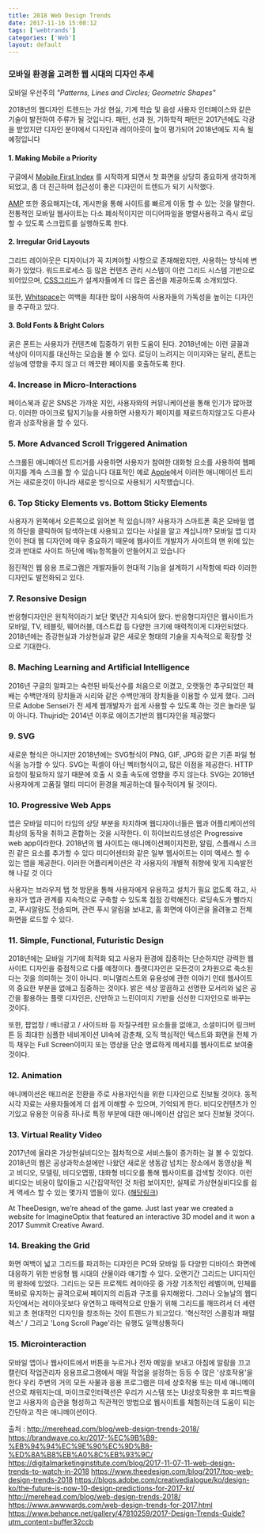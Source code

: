 ```yaml
---
title: 2018 Web Design Trends
date: 2017-11-16 15:08:12
tags: ['webtrands']
categories: ['Web']
layout: default 
---
```

### 모바일 환경을 고려한 웹 시대의 디자인 추세

모바일 우선주의
*"Patterns, Lines and Circles; Geometric Shapes"*

2018년의 웹디자인 트렌드는 가상 현실, 기계 학습 및 음성 사용자 인터페이스와 같은 기술이 발전하여 주류가 될 것입니다. 패턴, 선과 원, 기하학적 패턴은 2017년에도 각광을 받았지만 디자인 분야에서 디자인과 레이아웃이 높이 평가되어 2018년에도 지속 될 예정입니다



#### 1. Making Mobile a Priority
구글에서 [Mobile First Index](https://searchengineland.com/faq-google-mobile-first-index-262751) 를 시작하게 되면서 첫 화면을 상당히 중요하게 생각하게 되었고, 좀 더 친근하며 접근성이 좋은 디자인이 트렌드가 되기 시작했다.

[AMP](https://seo-hacker.com/accelerated-mobile-pages-amp-important-implement/) 또한 중요해지는데, 게시판을 통해 사이트를 빠르게 이동 할 수 있는 것을 말한다.
전통적인 모바일 웹사이트는 다소 폐쇠적이지만 미디어파일을 병렬사용하고 즉시 로딩할 수 있도록 스크립트를 실행하도록 한다.


#### 2. Irregular Grid Layouts
그리드 레이아웃은 디자이너가 꼭 지켜야할 사항으로 존재해왔지만, 사용하는 방식에 변화가 있었다.
워드프로세스 등 많은 컨텐츠 관리 시스템이 이런 그리드 시스템 기반으로 되어있으며, [CSS그리드](https://css-tricks.com/snippets/css/complete-guide-grid/)가 설계자들에게 더 많은 옵션을 제공하도록 소개되었다.

또한, [Whitspace](http://blog.teamtreehouse.com/white-space-in-web-design-what-it-is-and-why-you-should-use-it)는 여백을 최대한 많이 사용하여 사용자들의 가독성을 높이는 디자인을 추구하고 있다.


#### 3. Bold Fonts & Bright Colors
굵은 폰트는 사용자가 컨텐츠에 집중하기 위한 도움이 된다. 2018년에는 이런 글꼴과 색상이 이미지를 대신하는 모습을 볼 수 있다.
로딩이 느려지는 이미지와는 달리, 폰트는 성능에 영향을 주지 않고 더 깨끗한 페이지를 호출하도록 한다.


### 4. Increase in Micro-Interactions
페이스북과 같은 SNS은 가까운 지인, 사용자와의 커뮤니케이션을 통해 인기가 많아졌다.
이러한 마이크로 탐지기능을 사용하면 사용자가 페이지를 재로드하지않고도 다른사람과 상호작용을 할 수 있다.


### 5. More Advanced Scroll Triggered Animation
스크롤된 애니메이션 트리거를 사용하면 사용자가 참여한 대화형 요소를 사용하여 웹페이지를 계속 스크롤 할 수 있습니다
대표적인 예로 [Apple](https://www.apple.com/mac-pro/)에서 이러한 애니메이션 트리거는 새로운것이 아니라 새로운 방식으로 사용되기 시작했습니다.


### 6. Top Sticky Elements vs. Bottom Sticky Elements
사용자가 왼쪽에서 오른쪽으로 읽어본 적 있습니까? 사용자가 스마트폰 혹은 모바일 앱의 하단을 클릭하여 탐색하는데 사용되고 있다는 사실을 알고 계십니까?
모바일 앱 디자인이 현대 웹 디자인에 매우 중요하기 때문에 웹사이트 개발자가 사이트의 맨 위에 있는 것과 반대로 사이트 하단에 메뉴항목들이 만들어지고 있습니다

점진적인 웹 응용 프로그램은 개발자들이 현대적 기능을 설계하기 시작함에 따라 이러한 디자인도 발전화되고 있다.


### 7. Resonsive Design 
반응형디자인은 원칙적이라기 보단 몇년간 지속되어 왔다. 반응형디자인은 웹사이트가 모바일, TV, 테블릿, 웨어러블, 데스트캅 등 다양한 크기에 매력적이게 디자인되었다.
2018년에는 증강현실과 가상현실과 같은 새로운 형태의 기술을 지속적으로 확장할 것으로 기대한다.


### 8. Maching Learning and Artificial Intelligence
2016년 구글의 알파고는 숙련된 바둑선수를 처음으로 이겼고, 오랫동안 추구되었던 패배는 수백만개의 장치들과 시리와 같은 수백만개의 장치들을 이용할 수 있게 했다.
그러므로 Adobe Sensei가 전 세계 웹개발자가 쉽게 사용할 수 있도록 하는 것은 놀라운 일이 아니다. Thujrid는 2014년 이후로 에이즈기반의 웹디자인을 제공했다


### 9. SVG
새로운 형식은 아니지만 2018년에는 SVG형식이 PNG, GIF, JPG와 같은 기존 파일 형식을 능가할 수 있다.
SVG는 픽셀이 아닌 벡터형식이고, 많은 이점을 제공한다. HTTP요청이 필요하지 않기 때문에 호출 시 호출 속도에 영향을 주지 않는다.
SVG는 2018년 사용자에게 고품질 멀티 미디어 환경을 제공하는데 필수적이게 될 것이다.


### 10. Progressive Web Apps
앱은 모바일 미디어 타임의 상당 부분을 차지하며 웹디자이너들은 웹과 어플리케이션의 최상의 동작을 취하고 혼합하는 것을 시작한다.
이 하이브리드생성은 Progressive web app이라한다. 2018년의 웹 사이트는 애니메이션페이지전환, 알림, 스플래시 스크린 같은 요소를 추가할 수 있다
미디어센터와 같은 일부 웹사이트는 이미 액세스 할 수 있는 앱을 제공한다. 이러한 어플리케이션은 각 사용자의 개별적 취향에 맞게 지속발전해 나갈 것 이다

사용자는 브라우저 탭 첫 방문을 통해 사용자에게 유용하고 설치가 필요 없도록 하고, 사용자가 앱과 관계를 지속적으로 구축할 수 있도록 점점 강력해진다.
로딩속도가 빨라지고, 푸시알람도 전송되며, 관련 푸시 알림을 보내고, 홈 화면에 아이콘을 올려놓고 전체화면을 로드할 수 있다.


### 11. Simple, Functional, Futuristic Design
2018년에는 모바일 기기에 최적화 되고 사용자 환경에 집중하는 단순하지만 강력한 웹사이트 디자인을 중점적으로 다룰 예정이다.
플랫디자인은 모든것이 2차원으로 축소된다는 것을 의미하는 것이 아니다. 미니멀리스트와 유용성에 관한 이야기 인데 웹사이트의 중요한 부분을 없애고 집중하는 것이다.
밝은 색상 깔끔하고 선명한 모서리와 넓은 공간을 활용하는 플랫 디자인은, 산만하고 느린이미지 기반을 신선한 디자인으로 바꾸는 것이다.

또한, 팝업창 / 배너광고 / 사이드바 등 자질구레한 요소들을 없애고, 소셜미디어 링크버튼 등 최대한 심플한 네비게이션 UI속에 감춘채,
오직 핵심적인 텍스트와 화면을 전체 가득 채우는 Full Screen이미지 또는 영상을 단순 명료하게 메세지를 웹사이트로 보여줄 것이다.


### 12. Animation
애니메이션은 매끄러운 전환을 주로 사용자인식을 위한 디자인으로 진보될 것이다. 동적 시각 자료는 사용자들에게 더 쉽게 이해할 수 있으며, 기억되게 한다.
비디오컨텐츠가 인기있고 유용한 이유중 하나로 특정 부분에 대한 애니메이션 삽입은 보다 진보될 것이다.


### 13. Virtual Reality Video
2017년에 올라온 가상현실비디오는 점차적으로 서비스들이 증가하는 걸 볼 수 있었다. 2018년의 웹은 공상과학소설에만 나왔던 새로운 생동감 넘치는 장소에서 동영상을 찍고
비디오, 모델링, 비디오맵핑, 대화형 비디오를 통해 웹사이트를 검색할 것이다.
이런 비디오는 비용이 많이들고 시간집약적인 것 처럼 보이지만, 실제로 가상현실비디오를 쉽게 액세스 할 수 있는 몇가지 앱들이 있다. ([해당링크](https://en.softonic.com/articles/five-apps-to-create-vr-videos)) 

At TheeDesign, we’re ahead of the game. Just last year we created a website for ImagineOptix that featured an interactive 3D model and it won a 2017 Summit Creative Award.


### 14. Breaking the Grid
화면 여백이 넓고 그리드를 파괴하는 디자인은 PC와 모바일 등 다양한 디바이스 화면에 대응하기 위한 반응형 웹 시대의 산물이라 얘기할 수 있다.
오랜기간 그리드는 UI디자인의 왕좌에 있었다. 그리드는 모든 프로젝트 레이아웃 중 가장 기초적인 레벨이며, 인체를 똑바로 유지하는 골격으로써
페이지의 리듬과 구조를 유지해왔다. 그러나 오늘날의 웹디자인에서는 레이아웃보다 유연하고 매력적으로 만들기 위해 그리드를 깨뜨려서 더 세련되고
초 현대적인 디자인을 창조하는 것이 트렌드가 되고있다. '혁신적인 스콜링과 패럴렉스' / 그리고 'Long Scroll Page'라는 유행도 일맥상통하다


### 15. Microinteraction
모바일 앱이나 웹사이트에서 버튼을 누르거나 전자 메일을 보내고 아침에 알람을 끄고 캘린더 작업관리자 응용프로그램에서 매일 작업을 설정하는 등등 수 많은 '상호작용'을 한다
우리 주변의 거의 모든 사물과 응용 프로그램은 미세 상호작용 또는 미세 애니메이션으로 채워지는데, 마이크로인터랙션은 우리가 시스템 또는 UI상호작용한 후 피드백을 얻고 사용자의 습관을 형성하고
직관적인 방법으로 웹사이트를 체험하는데 도움이 되는 간단하고 작은 애니메이션이다.




출처 : 
http://merehead.com/blog/web-design-trends-2018/
https://brandwave.co.kr/2017-%EC%9B%B9-%EB%94%94%EC%9E%90%EC%9D%B8-%ED%8A%B8%EB%A0%8C%EB%93%9C/
https://digitalmarketinginstitute.com/blog/2017-11-07-11-web-design-trends-to-watch-in-2018
https://www.theedesign.com/blog/2017/top-web-design-trends-2018
https://blogs.adobe.com/creativedialogue/ko/design-ko/the-future-is-now-10-design-predictions-for-2017-kr/
http://merehead.com/blog/web-design-trends-2018/
https://www.awwwards.com/web-design-trends-for-2017.html
https://www.behance.net/gallery/47810259/2017-Design-Trends-Guide?utm_content=buffer32ccb